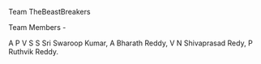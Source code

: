 Team TheBeastBreakers 

Team Members -

A P V S S Sri Swaroop Kumar,
A Bharath Reddy, 
V N Shivaprasad Redy, 
P Ruthvik Reddy.
